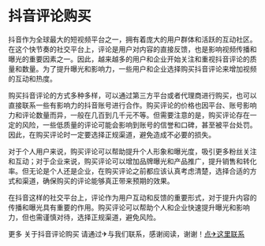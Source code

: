 # 抖音评论购买

抖音作为全球最大的短视频平台之一，拥有着庞大的用户群体和活跃的互动社区。在这个快节奏的社交平台上，评论是用户对内容的直接反馈，也是影响视频传播和曝光的重要因素之一。因此，越来越多的用户和企业开始关注和重视抖音评论的质量和数量。为了提升曝光和影响力，一些用户和企业选择购买抖音评论来增加视频的互动和热度。

购买抖音评论的方式多种多样，可以通过第三方平台或者代理商进行购买，也可以直接联系一些有影响力的抖音账号进行合作。购买评论的价格也因平台、账号影响力和评论数量而异，一般在几百到几千元不等。但需要注意的是，购买评论存在一定的风险，一些低质量的评论可能会影响到账号的信誉和口碑，甚至被平台处罚。因此，在购买评论时一定要选择正规渠道，避免造成不必要的损失。

对于个人用户来说，购买评论可以帮助提升个人形象和曝光度，吸引更多粉丝关注和互动；对于企业来说，购买评论可以增加品牌曝光和产品推广，提升销售和转化率。但无论是个人还是企业，在购买评论之前都应该认真考虑清楚，选择合适的方式和渠道，确保购买的评论能够真正带来预期的效果。

在抖音这样的社交平台上，评论作为用户互动和反馈的重要形式，对于提升内容的传播和曝光具有重要的作用。购买评论可以帮助个人和企业快速提升曝光和影响力，但也需谨慎对待，选择正规渠道，避免风险。

更多 关于抖音评论购买 请通过✈与我们联系，感谢阅读，谢谢！[点✈这里联系](https://t.me/lianmeng09)